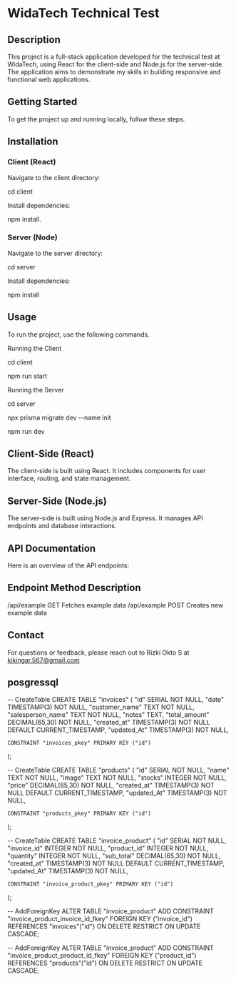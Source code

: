 # WidaTech Technical Test

## Description
This project is a full-stack application developed for the technical test at WidaTech, using React for the client-side and Node.js for the server-side. The application aims to demonstrate my skills in building responsive and functional web applications.

## Getting Started
To get the project up and running locally, follow these steps.

## Installation
### Client (React)
Navigate to the client directory:


cd client


Install dependencies:


npm install.
### Server (Node)
Navigate to the server directory:


cd server


Install dependencies:


npm install


## Usage
To run the project, use the following commands.

Running the Client

cd client

npm run start

Running the Server

cd server

npx prisma migrate dev --name init

npm run dev

## Client-Side (React)
The client-side is built using React. It includes components for user interface, routing, and state management.

## Server-Side (Node.js)
The server-side is built using Node.js and Express. It manages API endpoints and database interactions.

## API Documentation
Here is an overview of the API endpoints:

## Endpoint	Method	Description
/api/example	GET	Fetches example data
/api/example	POST	Creates new example data


## Contact
For questions or feedback, please reach out to Rizki Okto S at kikingar.567@gmail.com

## posgressql
-- CreateTable
CREATE TABLE "invoices" (
    "id" SERIAL NOT NULL,
    "date" TIMESTAMP(3) NOT NULL,
    "customer_name" TEXT NOT NULL,
    "salesperson_name" TEXT NOT NULL,
    "notes" TEXT,
    "total_amount" DECIMAL(65,30) NOT NULL,
    "created_at" TIMESTAMP(3) NOT NULL DEFAULT CURRENT_TIMESTAMP,
    "updated_At" TIMESTAMP(3) NOT NULL,

    CONSTRAINT "invoices_pkey" PRIMARY KEY ("id")
);

-- CreateTable
CREATE TABLE "products" (
    "id" SERIAL NOT NULL,
    "name" TEXT NOT NULL,
    "image" TEXT NOT NULL,
    "stocks" INTEGER NOT NULL,
    "price" DECIMAL(65,30) NOT NULL,
    "created_at" TIMESTAMP(3) NOT NULL DEFAULT CURRENT_TIMESTAMP,
    "updated_At" TIMESTAMP(3) NOT NULL,

    CONSTRAINT "products_pkey" PRIMARY KEY ("id")
);

-- CreateTable
CREATE TABLE "invoice_product" (
    "id" SERIAL NOT NULL,
    "invoice_id" INTEGER NOT NULL,
    "product_id" INTEGER NOT NULL,
    "quantity" INTEGER NOT NULL,
    "sub_total" DECIMAL(65,30) NOT NULL,
    "created_at" TIMESTAMP(3) NOT NULL DEFAULT CURRENT_TIMESTAMP,
    "updated_At" TIMESTAMP(3) NOT NULL,

    CONSTRAINT "invoice_product_pkey" PRIMARY KEY ("id")
);

-- AddForeignKey
ALTER TABLE "invoice_product" ADD CONSTRAINT "invoice_product_invoice_id_fkey" FOREIGN KEY ("invoice_id") REFERENCES "invoices"("id") ON DELETE RESTRICT ON UPDATE CASCADE;

-- AddForeignKey
ALTER TABLE "invoice_product" ADD CONSTRAINT "invoice_product_product_id_fkey" FOREIGN KEY ("product_id") REFERENCES "products"("id") ON DELETE RESTRICT ON UPDATE CASCADE;
